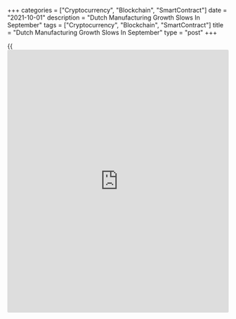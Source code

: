 +++
categories = ["Cryptocurrency", "Blockchain", "SmartContract"]
date = "2021-10-01"
description = "Dutch Manufacturing Growth Slows In September"
tags = ["Cryptocurrency", "Blockchain", "SmartContract"]
title = "Dutch Manufacturing Growth Slows In September"
type = "post"
+++

{{<iframe id="large-banner" src="https://www.bounty.group/#slide=8.0" width="100%" height="600" scrolling="no" style="border: 0px solid rgb(216, 221, 230); border-radius: 3px;">}}

The Netherlands' manufacturing sector growth eased in September, but the
pace of expansion remained strong, survey results from IHS Markit showed
on Friday.

The NEVI manufacturing Purchasing Managers' Index, or PMI, decreased to
62.0 in September from 65.8 in August. Any reading above 50.0 indicates
expansion in the sector.

Orders increased in September and the rate of new order growth was the
slowest since February.

Output and backlogs of work increased further in September. Suppliers'
delivery time lengthened.

Input price inflation eased to the lowest in five months and output
charge inflation accelerated in September.

The 12-month outlook for production remained positive in September.

"Moreover, the sector is struggling with record lead times and material
shortages, shortages of staff and high utilization of fixed capacity,"
Albert Jan Swart, Manufacturing Sector Economist at ABN AMRO, said.

For comments and feedback [contact](https://www.playgroundfx.com/contact/): editorial@rtt[news](https://www.letsplayfx.com/blog/forex-news-website/).com

[Economic News][1]

 **What parts of the world are seeing the best (and worst) economic
performances lately? Click[here][2] to check out our [Econ Scorecard][2]
and find out! See up-to-the-moment [ranking](https://www.playgroundfx.com/blog/crypto-exchange-ranking/)s for the best and worst
performers in [GDP][3], [unemployment rate][4], [inflation][5] and much
more.**

   1. www.rtt[news](https://www.letsplayfx.com/blog/forex-news-website/).com/Content/EconomicNews.aspx
   2. www.rtt[news](https://www.letsplayfx.com/blog/forex-news-website/).com/economic-scorecard/world-rank/industrial-production/highest-performance.aspx
   3. www.rtt[news](https://www.letsplayfx.com/blog/forex-news-website/).com/economic-scorecard/world-rank/GDP/highest-performance.aspx
   4. www.rtt[news](https://www.letsplayfx.com/blog/forex-news-website/).com/economic-scorecard/world-rank/unemployment-rate/lowest-performance.aspx
   5. www.rtt[news](https://www.letsplayfx.com/blog/forex-news-website/).com/economic-scorecard/world-rank/CPI/highest-performance.aspx